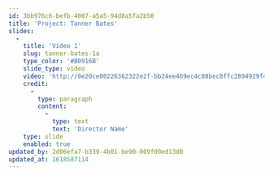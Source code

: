 ```yaml
---
id: 3bb976c6-befb-4007-a5a5-94d0a5fa2b50
title: 'Project: Tanner Bates'
slides:
  -
    title: 'Video 1'
    slug: tanner-bates-1a
    type_color: '#B0916B'
    slide_type: video
    video: 'http://0e20ce00226362322e2f-bb24ee469ec4c88bec8ffc2894929f4c.r64.cf3.rackcdn.com/production%20ID_4456168.mp4'
    credit:
      -
        type: paragraph
        content:
          -
            type: text
            text: 'Director Name'
    type: slide
    enabled: true
updated_by: 2d06efa7-b339-4b01-be90-009f00ed13d0
updated_at: 1618587114
---
```

